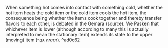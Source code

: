 When something hot comes into contact with something cold, whether the hot item heats the cold item or the cold item cools the hot item, the consequence being whether the items cook together and thereby transfer flavors to each other, is debated in the Gemara (source). We Pasken that whichever item is lower (although according to many this is actually interpreted to mean the stationary item) extends its state to the upper (moving) item (תתאה גבר). ^ad0c62